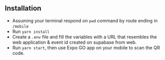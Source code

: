 ## Installation

- Assuming your terminal respond on `pwd` command by route ending in `/mobile`
- Run `yarn install`
- Create a `.env` file and fill the variables with a URL that resembles the web application & event id created on supabase from web.
- Run `yarn start`, then use Expo GO app on your mobile to scan the QR code.